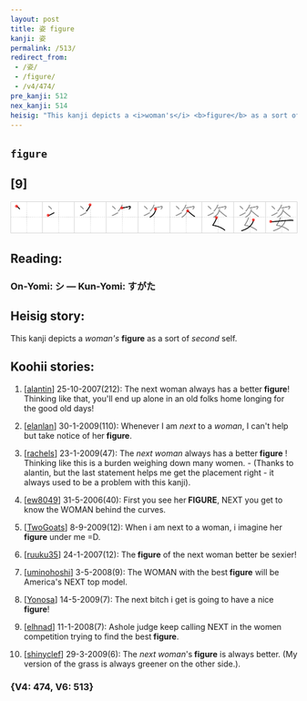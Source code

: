 ```yaml
---
layout: post
title: 姿 figure
kanji: 姿
permalink: /513/
redirect_from:
 - /姿/
 - /figure/
 - /v4/474/
pre_kanji: 512
nex_kanji: 514
heisig: "This kanji depicts a <i>woman's</i> <b>figure</b> as a sort of <i>second</i> self."
---
```


## `figure`

## [9]

<div class="stroke"><img src="../images/E5A7BF.png" /></div>

## Reading:

### On-Yomi: シ &mdash; Kun-Yomi: すがた

## Heisig story:

This kanji depicts a <i>woman's</i> <b>figure</b> as a sort of <i>second</i> self.

## Koohii stories:

1) [<a href="http://kanji.koohii.com/profile/alantin">alantin</a>] 25-10-2007(212): The next woman always has a better<strong> figure</strong>! Thinking like that, you&#039;ll end up alone in an old folks home longing for the good old days!

2) [<a href="http://kanji.koohii.com/profile/elanlan">elanlan</a>] 30-1-2009(110): Whenever I am <em>next</em> to a <em>woman</em>, I can&#039;t help but take notice of her<strong> figure</strong>.

3) [<a href="http://kanji.koohii.com/profile/rachels">rachels</a>] 23-1-2009(47): The <em>next</em> <em>woman</em> always has a better<strong> figure</strong> ! Thinking like this is a burden weighing down many women. - (Thanks to alantin, but the last statement helps me get the placement right - it always used to be a problem with this kanji).

4) [<a href="http://kanji.koohii.com/profile/ew8049">ew8049</a>] 31-5-2006(40): First you see her<strong> FIGURE</strong>, NEXT you get to know the WOMAN behind the curves.

5) [<a href="http://kanji.koohii.com/profile/TwoGoats">TwoGoats</a>] 8-9-2009(12): When i am next to a woman, i imagine her<strong> figure</strong> under me =D.

6) [<a href="http://kanji.koohii.com/profile/ruuku35">ruuku35</a>] 24-1-2007(12): The<strong> figure</strong> of the next woman better be sexier!

7) [<a href="http://kanji.koohii.com/profile/uminohoshi">uminohoshi</a>] 3-5-2008(9): The WOMAN with the best<strong> figure</strong> will be America&#039;s NEXT top model.

8) [<a href="http://kanji.koohii.com/profile/Yonosa">Yonosa</a>] 14-5-2009(7): The next bitch i get is going to have a nice<strong> figure</strong>!

9) [<a href="http://kanji.koohii.com/profile/elhnad">elhnad</a>] 11-1-2008(7): Ashole judge keep calling NEXT in the women competition trying to find the best<strong> figure</strong>.

10) [<a href="http://kanji.koohii.com/profile/shinyclef">shinyclef</a>] 29-3-2009(6): The <em>next</em> <em>woman</em>&#039;s<strong> figure</strong> is always better. (My version of the grass is always greener on the other side.).

### {V4: 474, V6: 513}
